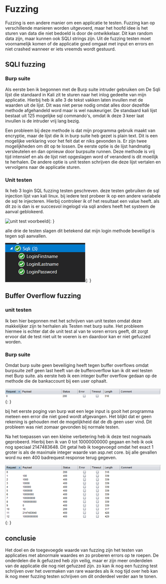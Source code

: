 # Fuzzing

Fuzzing is een andere manier om een applicatie te testen. Fuzzing kan op verschillende manieren worden uitgevoerd, maar het hoofd idee is het sturen van data die niet bedoeld is door de ontwikkelaar. Dit kan random data zijn, maar kunnen  ook SQLI strings zijn. Uit de fuzzing testen moet voornamelijk komen of de applicatie goed omgaat met input en errors en niet crashed wanneer er iets vreemds wordt gestuurd.

## SQLI fuzzing

### Burp suite

Als eerste ben ik begonnen met de Burp suite intruder gebruiken om De Sqli lijst die standaard in Kali zit te sturen naar het inlog gedeelte van mijn applicatie. Hierbij heb ik alle 3 de tekst vakken laten invullen met de waarden uit de lijst. Dit was niet perse nodig omdat alles door dezelfde methode afgehandeld word maar is wel naukeuriger. De standaard kali lijst bestaat uit 125 mogelijke sql commando's, omdat ik deze 3 keer laat invullen is de intruder vrij lang bezig.

Een probleem bij deze methode is dat mijn programma gebruik maakt van encryptie, maar de lijst die ik in burp suite heb gezet is plain text. Dit is een mogelijke verklaring voor het feit dat er niks gevonden is. Er zijn twee mogelijkheden om dit op te lossen. De eerste optie is de lijst handmatig versleutelen en dan opnieuw door burpsuite runnen. Deze methode is vrij tijd intensief en als de lijst niet opgeslagen word of veranderd is dit moeilijk te herhalen. De andere optie is unit testen schrijven die deze lijst vertalen en vervolgens naar de applicatie sturen.

### Unit testen

Ik heb 3 login SQL fuzzing testen geschreven. deze testen gebruiken de sql injection lijst van kali linux. bij iedere test probeer ik op een andere variabele de sql te injecteren. Hierbij controleer ik of het resultaat een value heeft. als dit zo is dan is er succesvol ingelogd via sqli anders heeft het systeem de aanval geblokeerd.

![unit test voorbeeld](../images/fuzzing_unittest_sqlli.PNG){: }

alle drie de testen slagen dit betekend dat mijn login methode beveiligd is tegen sqli aanvallen.

![unit testexplore](../images/test_explorer_sqli_unittest.PNG){: }

## Buffer Overflow fuzzing

### unit testen

Ik ben hier begonnen met het schrijven van unit testen omdat deze makkelijker zijn te herhalen als Testen met burp suite. Het probleem hiermee is echter dat de unit test al van te voren errors geeft, dit zorgt ervoor dat de test niet uit te voeren is en daardoor kan er niet gefuzzed worden.

### Burp suite

Omdat burp suite geen beveiliging heeft tegen buffer overflows omdat burpsuite zelf geen last heeft van de bufferoverflow kan ik dit wel testen met Burp suite. als eerste heb ik een integer buffer overflow gedaan op de methode die de bankaccount bij een user ophaalt.

![burp suite result](../images/burp_int-overflow_empty.PNG){: }

bij het eerste poging van burp wat een lege input is gooit het programma meteen een error die niet goed wordt afgevangen. Het blijkt dat er geen rekening is gehouden met de mogelijkheid dat de db geen user vind. Dit probleem was niet zomaar gevonden bij normale testen.

Na het toepassen van een kleine verbetering heb ik deze test nogmaals geprobeerd. Hierbij ben ik van 0 tot 10000000000 gegaan en heb ik ook nog speciaal 2147483648. Dit getal heb ik toegevoegd omdat het exact 1 groter is als de maximale integer waarde van asp.net core. bij alle gevallen word nu een 400 badrequest response terug gegeven.

![burp suite result na verbetering](../images/burp_int-overflow_fix.PNG){: }

## conclusie

Het doel en de toegevoegde waarde van fuzzing zijn het testen van applicaties met abnormale waardes en zo proberen errors op te roepen. De onderdelen die ik gefuzzed heb zijn veilig, maar er zijn meer onderdelen van de applicatie die nog niet gefuzzed zijn. zo kan ik nog een fuzzing test schrijven over het overmaken van rare waardes als ik nog tijd over heb kan ik nog meer fuzzing testen schrijven om dit onderdeel verder aan te tonen.
